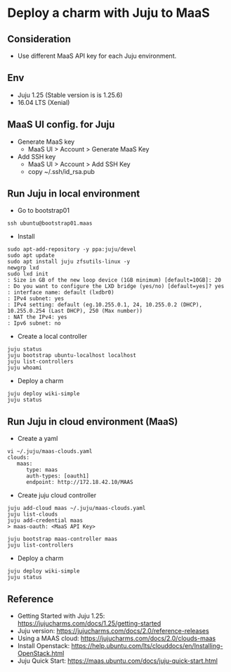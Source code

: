 # Deploy a charm with Juju to MaaS

## Consideration
- Use different MaaS API key for each Juju environment.

## Env
- Juju 1.25 (Stable version is is 1.25.6)
- 16.04 LTS (Xenial)


## MaaS UI config. for Juju
- Generate MaaS key 
  - MaaS UI > Account > Generate MaaS Key 
- Add SSH key
  - MaaS UI > Account > Add SSH Key 
  - copy ~/.ssh/id_rsa.pub

## Run Juju in local environment
- Go to bootstrap01
```
ssh ubuntu@bootstrap01.maas
```
- Install
```
sudo apt-add-repository -y ppa:juju/devel
sudo apt update
sudo apt install juju zfsutils-linux -y
newgrp lxd
sudo lxd init
: Size in GB of the new loop device (1GB minimum) [default=10GB]: 20
: Do you want to configure the LXD bridge (yes/no) [default=yes]? yes
: interface name: default (lxdbr0)
: IPv4 subnet: yes
: IPv4 setting: default (eg.10.255.0.1, 24, 10.255.0.2 (DHCP), 10.255.0.254 (Last DHCP), 250 (Max number))
: NAT the IPv4: yes
: Ipv6 subnet: no
```

- Create a local controller 
```
juju status
juju bootstrap ubuntu-localhost localhost
juju list-controllers 
juju whoami
```

- Deploy a charm
```
juju deploy wiki-simple
juju status
```

## Run Juju in cloud environment (MaaS)
- Create a yaml
```
vi ~/.juju/maas-clouds.yaml
clouds:
   maas:
      type: maas
      auth-types: [oauth1]
      endpoint: http://172.18.42.10/MAAS
```
- Create juju cloud controller
```
juju add-cloud maas ~/.juju/maas-clouds.yaml
juju list-clouds
juju add-credential maas
> maas-oauth: <MaaS API Key>

juju bootstrap maas-controller maas
juju list-controllers 
```

- Deploy a charm
```
juju deploy wiki-simple
juju status
```


## Reference
- Getting Started with Juju 1.25: https://jujucharms.com/docs/1.25/getting-started
- Juju version: https://jujucharms.com/docs/2.0/reference-releases
- Using a MAAS cloud: https://jujucharms.com/docs/2.0/clouds-maas
- Install Openstack: https://help.ubuntu.com/lts/clouddocs/en/Installing-OpenStack.html
- Juju Quick Start: https://maas.ubuntu.com/docs/juju-quick-start.html


